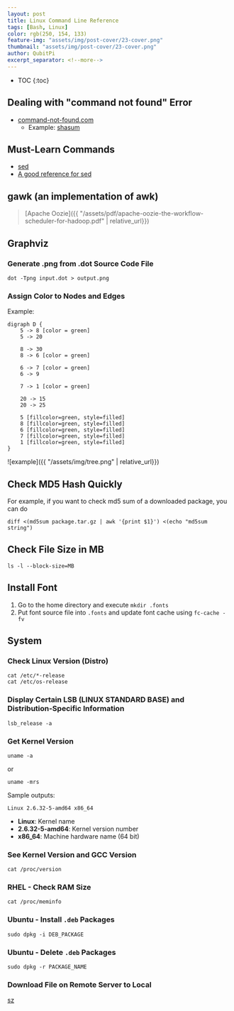 ```yaml
---
layout: post
title: Linux Command Line Reference
tags: [Bash, Linux]
color: rgb(250, 154, 133)
feature-img: "assets/img/post-cover/23-cover.png"
thumbnail: "assets/img/post-cover/23-cover.png"
author: QubitPi
excerpt_separator: <!--more-->
---
```


<!--more-->

* TOC
{:toc}

## Dealing with "command not found" Error

* [command-not-found.com](https://command-not-found.com/)
  - Example: [shasum](https://command-not-found.com/shasum)

## Must-Learn Commands

* [sed](https://www.gnu.org/software/sed/manual/sed.html)
* [A good reference for sed](http://sed.sourceforge.net/local/docs/An_introduction_to_sed.html)

## gawk (an implementation of awk)

> [Apache Oozie]({{ "/assets/pdf/apache-oozie-the-workflow-scheduler-for-hadoop.pdf" | relative_url}})

## Graphviz

### Generate .png from .dot Source Code File

    dot -Tpng input.dot > output.png
    
### Assign Color to Nodes and Edges

Example:

    digraph D {
        5 -> 8 [color = green]
        5 -> 20
    
        8 -> 30
        8 -> 6 [color = green]
    
        6 -> 7 [color = green]
        6 -> 9
    
        7 -> 1 [color = green]
    
        20 -> 15
        20 -> 25
    
        5 [fillcolor=green, style=filled]
        8 [fillcolor=green, style=filled]
        6 [fillcolor=green, style=filled]
        7 [fillcolor=green, style=filled]
        1 [fillcolor=green, style=filled]
    }

![example]({{ "/assets/img/tree.png" | relative_url}})

## Check MD5 Hash Quickly

For example, if you want to check md5 sum of a downloaded package, you can do

    diff <(md5sum package.tar.gz | awk '{print $1}') <(echo "md5sum string")
    
## Check File Size in MB

    ls -l --block-size=MB
    
## Install Font

1. Go to the home directory and execute `mkdir .fonts`
2. Put font source file into `.fonts` and update font cache using `fc-cache -fv`

## System

### Check Linux Version (Distro)

    cat /etc/*-release
    cat /etc/os-release

### Display Certain LSB (LINUX STANDARD BASE) and Distribution-Specific Information

    lsb_release -a
    
### Get Kernel Version

    uname -a
    
or

    uname -mrs
    
Sample outputs:

    Linux 2.6.32-5-amd64 x86_64
    
* **Linux**: Kernel name
* **2.6.32-5-amd64**: Kernel version number
* **x86_64**: Machine hardware name (64 bit)

### See Kernel Version and GCC Version

    cat /proc/version
    
### RHEL - Check RAM Size

    cat /proc/meminfo
    
### Ubuntu - Install `.deb` Packages

    sudo dpkg -i DEB_PACKAGE
    
### Ubuntu - Delete `.deb` Packages

    sudo dpkg -r PACKAGE_NAME
    
### Download File on Remote Server to Local

[sz](https://docstore.mik.ua/orelly/linux/run/apph_02.htm)
